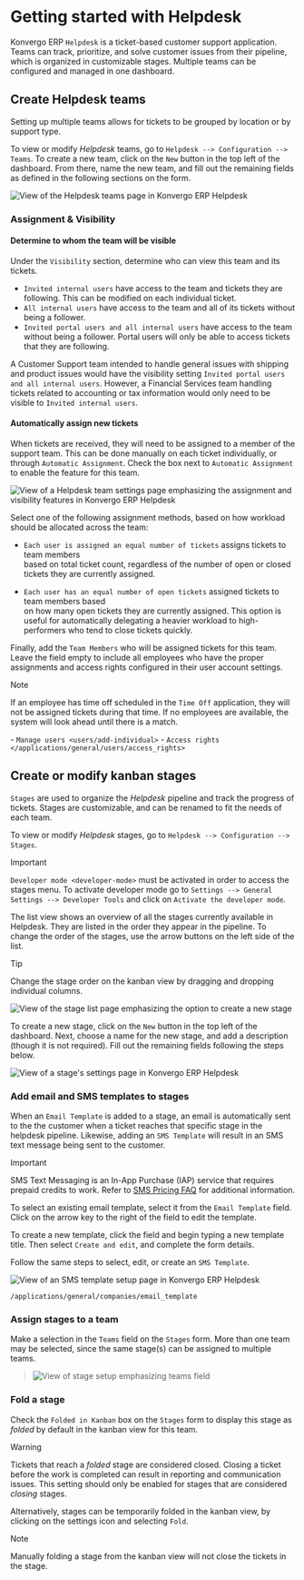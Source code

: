 # Getting started with Helpdesk

Konvergo ERP `Helpdesk` is a ticket-based customer support application. Teams
can track, prioritize, and solve customer issues from their pipeline,
which is organized in customizable stages. Multiple teams can be
configured and managed in one dashboard.

## Create Helpdesk teams

Setting up multiple teams allows for tickets to be grouped by location
or by support type.

To view or modify *Helpdesk* teams, go to
`Helpdesk --> Configuration --> Teams`. To create a new team, click on
the `New` button in the top left of the dashboard. From there, name the
new team, and fill out the remaining fields as defined in the following
sections on the form.

<img src="getting_started/helpdesk-teams-list.png" class="align-center"
alt="View of the Helpdesk teams page in Konvergo ERP Helpdesk" />

### Assignment & Visibility

#### Determine to whom the team will be visible

Under the `Visibility` section, determine who can view this team and its
tickets.

- `Invited internal users` have access to the team and tickets they are
  following. This can be modified on each individual ticket.
- `All internal users` have access to the team and all of its tickets
  without being a follower.
- `Invited portal users and all internal users` have access to the team
  without being a follower. Portal users will only be able to access
  tickets that they are following.

<div class="example">

A <span class="title-ref">Customer Support</span> team intended to
handle general issues with shipping and product issues would have the
visibility setting `Invited portal users and all internal users`.
However, a <span class="title-ref">Financial Services</span> team
handling tickets related to accounting or tax information would only
need to be visible to `Invited internal users`.

</div>

#### Automatically assign new tickets

When tickets are received, they will need to be assigned to a member of
the support team. This can be done manually on each ticket individually,
or through `Automatic Assignment`. Check the box next to
`Automatic Assignment` to enable the feature for this team.

<img src="getting_started/assignment-visibility.png"
class="align-center"
alt="View of a Helpdesk team settings page emphasizing the assignment and visibility features
in Konvergo ERP Helpdesk" />

Select one of the following assignment methods, based on how workload
should be allocated across the team:

- `Each user is assigned an equal number of tickets` assigns tickets to team members  
  based on total ticket count, regardless of the number of open or
  closed tickets they are currently assigned.

- `Each user has an equal number of open tickets` assigned tickets to team members based  
  on how many open tickets they are currently assigned. This option is
  useful for automatically delegating a heavier workload to
  high-performers who tend to close tickets quickly.

Finally, add the `Team Members` who will be assigned tickets for this
team. Leave the field empty to include all employees who have the proper
assignments and access rights configured in their user account settings.

> [!NOTE]
> If an employee has time off scheduled in the `Time Off` application,
> they will not be assigned tickets during that time. If no employees
> are available, the system will look ahead until there is a match.

<div class="seealso">

\- `Manage users <users/add-individual>` -
`Access rights </applications/general/users/access_rights>`

</div>

## Create or modify kanban stages

`Stages` are used to organize the *Helpdesk* pipeline and track the
progress of tickets. Stages are customizable, and can be renamed to fit
the needs of each team.

To view or modify *Helpdesk* stages, go to
`Helpdesk --> Configuration --> Stages`.

> [!IMPORTANT]
> `Developer mode <developer-mode>` must be activated in order to access
> the stages menu. To activate developer mode go to
> `Settings --> General Settings --> Developer Tools` and click on
> `Activate the developer mode`.

The list view shows an overview of all the stages currently available in
Helpdesk. They are listed in the order they appear in the pipeline. To
change the order of the stages, use the arrow buttons on the left side
of the list.

> [!TIP]
> Change the stage order on the kanban view by dragging and dropping
> individual columns.

<img src="getting_started/stages-create-new.png" class="align-center"
alt="View of the stage list page emphasizing the option to create a new stage" />

To create a new stage, click on the `New` button in the top left of the
dashboard. Next, choose a name for the new stage, and add a description
(though it is not required). Fill out the remaining fields following the
steps below.

<img src="getting_started/stage-settings.png" class="align-center"
alt="View of a stage&#39;s settings page in Konvergo ERP Helpdesk" />

### Add email and SMS templates to stages

When an `Email Template` is added to a stage, an email is automatically
sent to the the customer when a ticket reaches that specific stage in
the helpdesk pipeline. Likewise, adding an `SMS Template` will result in
an SMS text message being sent to the customer.

> [!IMPORTANT]
> SMS Text Messaging is an In-App Purchase (IAP) service that requires
> prepaid credits to work. Refer to [SMS Pricing
> FAQ](https://iap-services.odoo.com/iap/sms/pricing) for additional
> information.

To select an existing email template, select it from the
`Email Template` field. Click on the arrow key to the right of the field
to edit the template.

To create a new template, click the field and begin typing a new
template title. Then select `Create and edit`, and complete the form
details.

Follow the same steps to select, edit, or create an `SMS Template`.

<img src="getting_started/sms-template.png" class="align-center"
alt="View of an SMS template setup page in Konvergo ERP Helpdesk" />

<div class="seealso">

`/applications/general/companies/email_template`

</div>

### Assign stages to a team

Make a selection in the `Teams` field on the `Stages` form. More than
one team may be selected, since the same stage(s) can be assigned to
multiple teams.

> <img src="getting_started/stages-settings-sharing.png"
> class="align-center"
> alt="View of stage setup emphasizing teams field" />

### Fold a stage

Check the `Folded in Kanban` box on the `Stages` form to display this
stage as *folded* by default in the kanban view for this team.

> [!WARNING]
> Tickets that reach a *folded* stage are considered closed. Closing a
> ticket before the work is completed can result in reporting and
> communication issues. This setting should only be enabled for stages
> that are considered *closing* stages.

Alternatively, stages can be temporarily folded in the kanban view, by
clicking on the settings icon and selecting `Fold`.

> [!NOTE]
> Manually folding a stage from the kanban view will not close the
> tickets in the stage.
